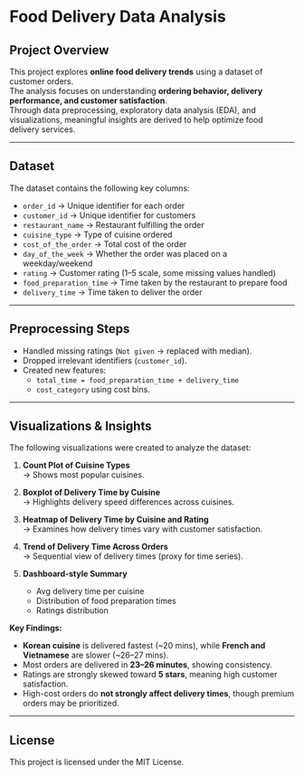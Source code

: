 # Food Delivery Data Analysis

##  Project Overview
This project explores **online food delivery trends** using a dataset of customer orders.  
The analysis focuses on understanding **ordering behavior, delivery performance, and customer satisfaction**.  
Through data preprocessing, exploratory data analysis (EDA), and visualizations, meaningful insights are derived to help optimize food delivery services.  

---

##  Dataset
The dataset contains the following key columns:
- `order_id` → Unique identifier for each order  
- `customer_id` → Unique identifier for customers  
- `restaurant_name` → Restaurant fulfilling the order  
- `cuisine_type` → Type of cuisine ordered  
- `cost_of_the_order` → Total cost of the order  
- `day_of_the_week` → Whether the order was placed on a weekday/weekend  
- `rating` → Customer rating (1–5 scale, some missing values handled)  
- `food_preparation_time` → Time taken by the restaurant to prepare food  
- `delivery_time` → Time taken to deliver the order  

---

##  Preprocessing Steps
- Handled missing ratings (`Not given` → replaced with median).  
- Dropped irrelevant identifiers (`customer_id`).  
- Created new features:
  - `total_time = food_preparation_time + delivery_time`  
  - `cost_category` using cost bins.  

---

## Visualizations & Insights
The following visualizations were created to analyze the dataset:

1. **Count Plot of Cuisine Types**  
   → Shows most popular cuisines.  

2. **Boxplot of Delivery Time by Cuisine**  
   → Highlights delivery speed differences across cuisines.  

3. **Heatmap of Delivery Time by Cuisine and Rating**  
   → Examines how delivery times vary with customer satisfaction.  

4. **Trend of Delivery Time Across Orders**  
   → Sequential view of delivery times (proxy for time series).  

5. **Dashboard-style Summary**  
   - Avg delivery time per cuisine  
   - Distribution of food preparation times  
   - Ratings distribution  

**Key Findings:**
- **Korean cuisine** is delivered fastest (~20 mins), while **French and Vietnamese** are slower (~26–27 mins).  
- Most orders are delivered in **23–26 minutes**, showing consistency.  
- Ratings are strongly skewed toward **5 stars**, meaning high customer satisfaction.  
- High-cost orders do **not strongly affect delivery times**, though premium orders may be prioritized.  



---

## License
This project is licensed under the MIT License.  
